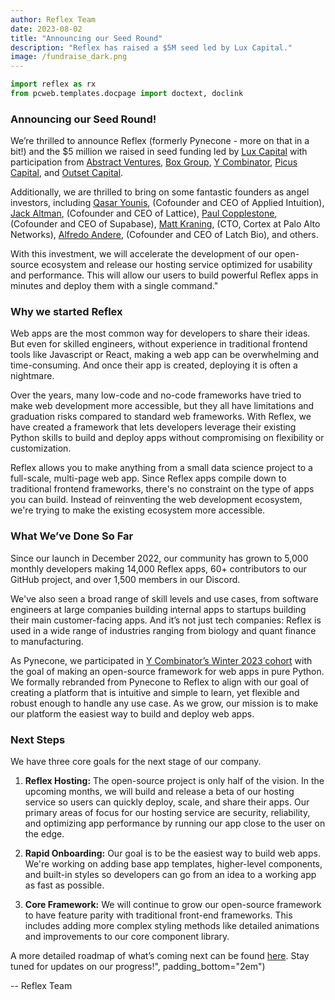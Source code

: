 ```yaml
---
author: Reflex Team
date: 2023-08-02
title: "Announcing our Seed Round"
description: "Reflex has raised a $5M seed led by Lux Capital."
image: /fundraise_dark.png
---
```


```python exec
import reflex as rx
from pcweb.templates.docpage import doctext, doclink
```

### Announcing our Seed Round!

We’re thrilled to announce Reflex (formerly Pynecone - more on that in a bit!) and the $5 million we raised in seed funding led by [Lux Capital](https://www.luxcapital.com) with participation from [Abstract Ventures](https://www.abstractvc.com), [Box Group]("https://www.boxgroup.com), [Y Combinator]("https://www.ycombinator.com), [Picus Capital](https://www.picuscap.com), and [Outset Capital](https://www.outsetcapital.com).

Additionally, we are thrilled to bring on some fantastic founders as angel investors, including [Qasar Younis](https://www.linkedin.com/in/qasar/), (Cofounder and CEO of Applied Intuition), [Jack Altman]( https://www.linkedin.com/in/jackealtman/), (Cofounder and CEO of Lattice), [Paul Copplestone](https://www.linkedin.com/in/paulcopplestone/), (Cofounder and CEO of Supabase), [Matt Kraning](https://www.linkedin.com/in/matt-kraning/), (CTO, Cortex at Palo Alto Networks), [Alfredo Andere](https://www.linkedin.com/in/alfredoandere/), (Cofounder and CEO of Latch Bio), and others.

With this investment, we will accelerate the development of our open-source ecosystem and release our hosting service optimized for usability and performance. This will allow our users to build powerful Reflex apps in minutes and deploy them with a single command."


### Why we started Reflex

Web apps are the most common way for developers to share their ideas. But even for skilled engineers, without experience in traditional frontend tools like Javascript or React, making a web app can be overwhelming and time-consuming.
And once their app is created, deploying it is often a nightmare.

Over the years, many low-code and no-code frameworks have tried to make web development more accessible, but they all have limitations and graduation risks compared to standard web frameworks.
With Reflex, we have created a framework that lets developers leverage their existing Python skills to build and deploy apps without compromising on flexibility or customization.

Reflex allows you to make anything from a small data science project to a full-scale, multi-page web app.
Since Reflex apps compile down to traditional frontend frameworks, there's no constraint on the type of apps you can build.
Instead of reinventing the web development ecosystem, we're trying to make the existing ecosystem more accessible.


### What We’ve Done So Far

Since our launch in December 2022, our community has grown to 5,000 monthly developers making 14,000 Reflex apps, 60+ contributors to our GitHub project, and over 1,500 members in our Discord.

We've also seen a broad range of skill levels and use cases, from software engineers at large companies building internal apps to startups building their main customer-facing apps.
And it’s not just tech companies: Reflex is used in a wide range of industries ranging from biology and quant finance to manufacturing.

As Pynecone, we participated in [Y Combinator’s Winter 2023 cohort](https://www.ycombinator.com/companies/reflex) with the goal of making an open-source framework for web apps in pure Python.
We formally rebranded from Pynecone to Reflex to align with our goal of creating a platform that is intuitive and simple to learn, yet flexible and robust enough to handle any use case.
As we grow, our mission is to make our platform the easiest way to build and deploy web apps.


### Next Steps

We have three core goals for the next stage of our company.

1. **Reflex Hosting:**
The open-source project is only half of the vision.
In the upcoming months, we will build and release a beta of our hosting service so users can quickly deploy, scale, and share their apps. Our primary areas of focus for our hosting service are security, reliability, and optimizing app performance by running our app close to the user on the edge.

2. **Rapid Onboarding:**
Our goal is to be the easiest way to build web apps. We're working on adding base app templates, higher-level components, and built-in styles so developers can go from an idea to a working app as fast as possible.

3. **Core Framework:**
We will continue to grow our open-source framework to have feature parity with traditional front-end frameworks.
This includes adding more complex styling methods like detailed animations and improvements to our core component library.  

A more detailed roadmap of what’s coming next can be found [here](https://reflex-dev.notion.site/d1b60926ced14914bdbb42547ac84e50?v=723e0afc57294e40961d177aa691ee37).
Stay tuned for updates on our progress!", padding_bottom="2em")

-- Reflex Team
